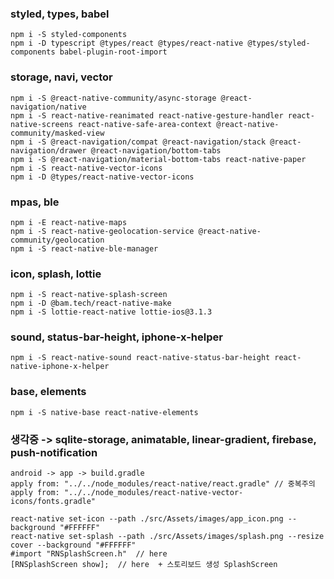 ### styled, types, babel
```
npm i -S styled-components
npm i -D typescript @types/react @types/react-native @types/styled-components babel-plugin-root-import
```
### storage, navi, vector
```
npm i -S @react-native-community/async-storage @react-navigation/native
npm i -S react-native-reanimated react-native-gesture-handler react-native-screens react-native-safe-area-context @react-native-community/masked-view
npm i -S @react-navigation/compat @react-navigation/stack @react-navigation/drawer @react-navigation/bottom-tabs
npm i -S @react-navigation/material-bottom-tabs react-native-paper
npm i -S react-native-vector-icons
npm i -D @types/react-native-vector-icons
```
### mpas, ble
```
npm i -E react-native-maps
npm i -S react-native-geolocation-service @react-native-community/geolocation
npm i -S react-native-ble-manager
```
###  icon, splash, lottie
```
npm i -S react-native-splash-screen
npm i -D @bam.tech/react-native-make
npm i -S lottie-react-native lottie-ios@3.1.3
```
###  sound, status-bar-height, iphone-x-helper
```
npm i -S react-native-sound react-native-status-bar-height react-native-iphone-x-helper
```

###  base, elements
```
npm i -S native-base react-native-elements
```

### 생각중 -> sqlite-storage, animatable, linear-gradient, firebase, push-notification
```
android -> app -> build.gradle
apply from: "../../node_modules/react-native/react.gradle" // 중복주의
apply from: "../../node_modules/react-native-vector-icons/fonts.gradle"

react-native set-icon --path ./src/Assets/images/app_icon.png --background "#FFFFFF"
react-native set-splash --path ./src/Assets/images/splash.png --resize cover --background "#FFFFFF"
#import "RNSplashScreen.h"  // here
[RNSplashScreen show];  // here  + 스토리보드 생성 SplashScreen
```